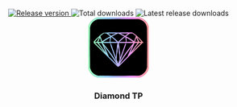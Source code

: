 <div align="center">
  <h3></h3>
</div>
<br><br>

<div align="center">

  <a href="https://github.com/Chessdash543/Diamond-TP/releases/latest">
    <img src="https://img.shields.io/github/v/release/Chessdash543/Diamond-TP?style=for-the-badge&color=blue" alt="Release version">
  </a>

  <img src="https://img.shields.io/github/downloads/Chessdash543/Diamond-TP/total?style=for-the-badge&color=brightgreen" alt="Total downloads">

  <img src="https://img.shields.io/github/downloads/Chessdash543/Diamond-TP/latest/total?style=for-the-badge&color=orange" alt="Latest release downloads">

</div>

<div align="center">
  <img src="https://github.com/Chessdash543/Diamond-TP/blob/Lobby/pack.png?raw=true" alt="pack" width="120" />
  <h3>Diamond TP</h3>
</div>
